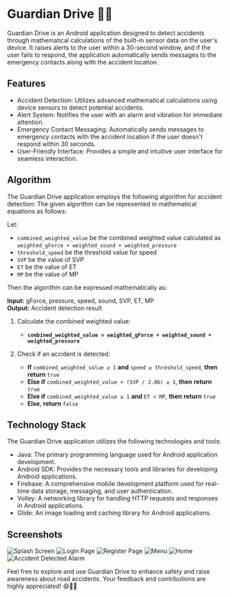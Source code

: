 # Guardian Drive 🚗📱

Guardian Drive is an Android application designed to detect accidents through mathematical calculations of the built-in sensor data on the user's device. It raises alerts to the user within a 30-second window, and if the user fails to respond, the application automatically sends messages to the emergency contacts along with the accident location.

## Features

- Accident Detection: Utilizes advanced mathematical calculations using device sensors to detect potential accidents.
- Alert System: Notifies the user with an alarm and vibration for immediate attention.
- Emergency Contact Messaging: Automatically sends messages to emergency contacts with the accident location if the user doesn't respond within 30 seconds.
- User-Friendly Interface: Provides a simple and intuitive user interface for seamless interaction.

## Algorithm

The Guardian Drive application employs the following algorithm for accident detection:
The given algorithm can be represented in mathematical equations as follows:

Let:
- `combined_weighted_value` be the combined weighted value calculated as `weighted_gForce + weighted_sound + weighted_pressure`
- `threshold_speed` be the threshold value for speed
- `SVP` be the value of SVP
- `ET` be the value of ET
- `MP` be the value of MP

Then the algorithm can be expressed mathematically as:

**Input:** gForce, pressure, speed, sound, SVP, ET, MP  
**Output:** Accident detection result  

1. Calculate the combined weighted value:  
   - **`combined_weighted_value = weighted_gForce + weighted_sound + weighted_pressure`**

2. Check if an accident is detected:  
   - **If** `combined_weighted_value ≥ 1` **and** `speed ≥ threshold_speed`, **then** **return** `true`  
   - **Else if** `combined_weighted_value + (SVP / 2.06) ≥ 3`, **then** **return** `true`  
   - **Else if** `combined_weighted_value ≥ 1` **and** `ET < MP`, **then** **return** `true`  
   - **Else**, **return** `false`  

## Technology Stack

The Guardian Drive application utilizes the following technologies and tools:

-  Java: The primary programming language used for Android application development.
-  Android SDK: Provides the necessary tools and libraries for developing Android applications.
-  Firebase: A comprehensive mobile development platform used for real-time data storage, messaging, and user authentication.
-  Volley: A networking library for handling HTTP requests and responses in Android applications.
-  Glide: An image loading and caching library for Android applications.

## Screenshots
![Splash Screen](https://photos.app.goo.gl/7S8hXR84oJygJhMT7)
![Login Page](https://photos.app.goo.gl/q45uYitToEDXtPs18)
![Register Page](https://photos.app.goo.gl/i19RYtLXA59KNTEy7)
![Menu](https://photos.app.goo.gl/d14DvzFabbVghuuW9)
![Home](https://photos.app.goo.gl/NURrK4JMyS7FtNVx6)
![Accident Detected Alarm](https://photos.app.goo.gl/PjoU4v8Q6zhj6t6L9)



Feel free to explore and use Guardian Drive to enhance safety and raise awareness about road accidents. Your feedback and contributions are highly appreciated! 😄🚗📱

